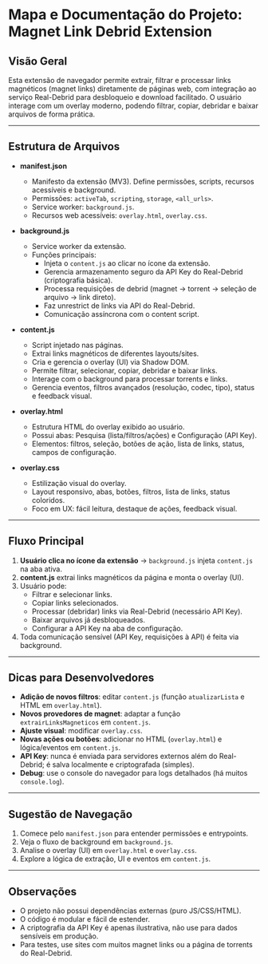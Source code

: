 # Mapa e Documentação do Projeto: Magnet Link Debrid Extension

## Visão Geral

Esta extensão de navegador permite extrair, filtrar e processar links magnéticos (magnet links) diretamente de páginas web, com integração ao serviço Real-Debrid para desbloqueio e download facilitado. O usuário interage com um overlay moderno, podendo filtrar, copiar, debridar e baixar arquivos de forma prática.

---

## Estrutura de Arquivos

- **manifest.json**
  - Manifesto da extensão (MV3). Define permissões, scripts, recursos acessíveis e background.
  - Permissões: `activeTab`, `scripting`, `storage`, `<all_urls>`.
  - Service worker: `background.js`.
  - Recursos web acessíveis: `overlay.html`, `overlay.css`.

- **background.js**
  - Service worker da extensão.
  - Funções principais:
    - Injeta o `content.js` ao clicar no ícone da extensão.
    - Gerencia armazenamento seguro da API Key do Real-Debrid (criptografia básica).
    - Processa requisições de debrid (magnet → torrent → seleção de arquivo → link direto).
    - Faz unrestrict de links via API do Real-Debrid.
    - Comunicação assíncrona com o content script.

- **content.js**
  - Script injetado nas páginas.
  - Extrai links magnéticos de diferentes layouts/sites.
  - Cria e gerencia o overlay (UI) via Shadow DOM.
  - Permite filtrar, selecionar, copiar, debridar e baixar links.
  - Interage com o background para processar torrents e links.
  - Gerencia eventos, filtros avançados (resolução, codec, tipo), status e feedback visual.

- **overlay.html**
  - Estrutura HTML do overlay exibido ao usuário.
  - Possui abas: Pesquisa (lista/filtros/ações) e Configuração (API Key).
  - Elementos: filtros, seleção, botões de ação, lista de links, status, campos de configuração.

- **overlay.css**
  - Estilização visual do overlay.
  - Layout responsivo, abas, botões, filtros, lista de links, status coloridos.
  - Foco em UX: fácil leitura, destaque de ações, feedback visual.

---

## Fluxo Principal

1. **Usuário clica no ícone da extensão** → `background.js` injeta `content.js` na aba ativa.
2. **content.js** extrai links magnéticos da página e monta o overlay (UI).
3. Usuário pode:
   - Filtrar e selecionar links.
   - Copiar links selecionados.
   - Processar (debridar) links via Real-Debrid (necessário API Key).
   - Baixar arquivos já desbloqueados.
   - Configurar a API Key na aba de configuração.
4. Toda comunicação sensível (API Key, requisições à API) é feita via background.

---

## Dicas para Desenvolvedores

- **Adição de novos filtros**: editar `content.js` (função `atualizarLista` e HTML em `overlay.html`).
- **Novos provedores de magnet**: adaptar a função `extrairLinksMagneticos` em `content.js`.
- **Ajuste visual**: modificar `overlay.css`.
- **Novas ações ou botões**: adicionar no HTML (`overlay.html`) e lógica/eventos em `content.js`.
- **API Key**: nunca é enviada para servidores externos além do Real-Debrid; é salva localmente e criptografada (simples).
- **Debug**: use o console do navegador para logs detalhados (há muitos `console.log`).

---

## Sugestão de Navegação

1. Comece pelo `manifest.json` para entender permissões e entrypoints.
2. Veja o fluxo de background em `background.js`.
3. Analise o overlay (UI) em `overlay.html` e `overlay.css`.
4. Explore a lógica de extração, UI e eventos em `content.js`.

---

## Observações

- O projeto não possui dependências externas (puro JS/CSS/HTML).
- O código é modular e fácil de estender.
- A criptografia da API Key é apenas ilustrativa, não use para dados sensíveis em produção.
- Para testes, use sites com muitos magnet links ou a página de torrents do Real-Debrid. 